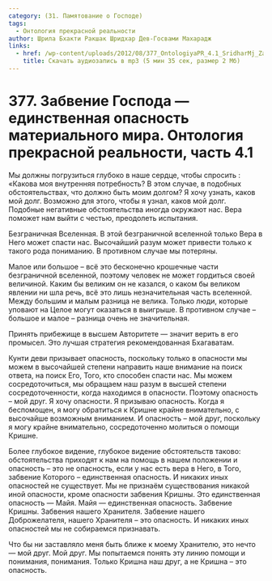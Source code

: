 ```yaml
---
category: (31. Памятование о Господе)
tags:
  - Онтология прекрасной реальности
author: Шрила Бхакти Ракшак Шридхар Дев-Госвами Махарадж
links:
  - href: /wp-content/uploads/2012/08/377_OntologiyaPR_4.1_SridharMj_Zabveniye_Gospoda-yedinstvennaya_opasnost_materialnogo_mira.mp3
    title: Скачать аудиозапись в mp3 (5 мин 35 сек, размер 2 Мб)
---
```


# 377. Забвение Господа — единственная опасность материального мира. Онтология прекрасной реальности, часть 4.1

Мы должны погрузиться глубоко в наше сердце, чтобы спросить : «Какова моя внутренняя потребность? В этом случае, в подобных обстоятельствах, что должно быть моим долгом? Я хочу узнать, каков мой долг. Возможно для этого, чтобы я узнал, каков мой долг. Подобные негативные обстоятельства иногда окружают нас. Вера поможет нам выйти с честью, преодолеть испытания.

Безграничная Вселенная. В этой безграничной вселенной только Вера в Него может спасти нас. Высочайший разум может привести только к такого рода пониманию. В противном случае мы потеряны.

Малое или большое – всё это бесконечно крошечные части безграничной вселенной, поэтому человек не может гордиться своей величиной. Каким бы великим он не казался, о каком бы великом явлении ни шла речь, всё это лишь незначительная часть вселенной. Между большим и малым разница не велика. Только люди, которые уповают на Целое могут оказаться в выигрыше. В противном случае – большое и малое – разница очень не значительная.

Принять прибежище в высшем Авторитете — значит верить в его промысел. Это лучшая стратегия рекомендованная Бхагаватам.

Кунти деви призывает опасность, поскольку только в опасности мы можем в высочайшей степени направить наше внимание на поиск ответа, на поиск Его, Того, кто способен спасти нас. Мы можем сосредоточиться, мы обращаем наш разум в высшей степени сосредоточенности, когда находимся в опасности. Поэтому опасность – мой друг. Я хочу опасности. Я призываю опасность. Когда я беспомощен, я могу обратиться к Кришне крайне внимательно, с высочайше возможным вниманием. И опасность – мой друг, поскольку я могу крайне внимательно, сосредоточенно молиться о помощи Кришне.

Более глубокое видение, глубокое видение обстоятельств таково: обстоятельства приходят к нам на помощь в нашем положении и опасность – это не опасность, если у нас есть вера в Него, в Того, забвение Которого – единственная опасность. И никаких иных опасностей не существует. Мы не признаём существования никакой иной опасности, кроме опасности забвения Кришны. Это единственная опасность — Майя. Майя — единственная опасность. Забвение Кришны. Забвения нашего Хранителя. Забвение нашего Доброжелателя, нашего Хранителя – это опасность. И никаких иных опасностей мы не собираемся признавать.

Что бы ни заставляло меня быть ближе к моему Хранителю, это нечто — мой друг. Мой друг. Мы попытаемся понять эту линию помощи и понимания, понимания. Только Кришна наш друг, а не Кришна – это опасность.

